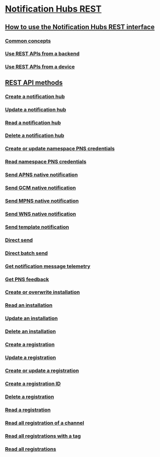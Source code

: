 # [Notification Hubs REST](notification-hubs-rest.md)
## [How to use the Notification Hubs REST interface ](use-notification-hubs-rest-interface.md)
### [Common concepts](common-concepts.md)
### [Use REST APIs from a backend](use-rest-api-backend.md)
### [Use REST APIs from a device](use-rest-api-device.md)
## [REST API methods](rest-api-methods.md)
### [Create a notification hub](create-notification-hub.md)
### [Update a notification hub](update-notification-hub.md)
### [Read a notification hub](read-notification-hub.md)
### [Delete a notification hub](delete-notification-hub.md)
### [Create or update namespace PNS credentials](create-update-namespace-pns-credentials.md)
### [Read namespace PNS credentials](read-namespace-pns-credentials.md)
### [Send APNS native notification](send-apns-native-notification.md)
### [Send GCM native notification](send-gcm-native-notification.md)
### [Send MPNS native notification](send-mpns-native-notification.md)
### [Send WNS native notification](send-wns-native-notification.md)
### [Send template notification](send-template-notification.md)
### [Direct send](direct-send.md)
### [Direct batch send](direct-batch-send.md)
### [Get notification message telemetry](get-notification-message-telemetry.md)
### [Get PNS feedback](get-pns-feedback.md)
### [Create or overwrite installation](create-overwrite-installation.md)
### [Read an installation](read-installation.md)
### [Update an installation](update-installation.md)
### [Delete an installation](delete-installation.md)
### [Create a registration](create-registration.md)
### [Update a registration](update-registration.md)
### [Create or update a registration](create-update-registration.md)
### [Create a registration ID](create-registration-id.md)
### [Delete a registration](delete-registration.md)
### [Read a registration](read-registration.md)
### [Read all registration of a channel](read-all-registrations-channel.md)
### [Read all registrations with a tag](read-all-registrations-tag.md)
### [Read all registrations](read-all-registrations.md)